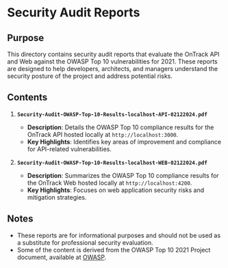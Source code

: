 # Security Audit Reports

## Purpose
This directory contains security audit reports that evaluate the OnTrack API and Web against the OWASP Top 10 vulnerabilities for 2021. These reports are designed to help developers, architects, and managers understand the security posture of the project and address potential risks.

## Contents
1. **`Security-Audit-OWASP-Top-10-Results-localhost-API-02122024.pdf`**  
   - **Description**: Details the OWASP Top 10 compliance results for the OnTrack API hosted locally at `http://localhost:3000`.  
   - **Key Highlights**: Identifies key areas of improvement and compliance for API-related vulnerabilities.

2. **`Security-Audit-OWASP-Top-10-Results-localhost-WEB-02122024.pdf`**  
   - **Description**: Summarizes the OWASP Top 10 compliance results for the OnTrack Web hosted locally at `http://localhost:4200`.  
   - **Key Highlights**: Focuses on web application security risks and mitigation strategies.

## Notes
- These reports are for informational purposes and should not be used as a substitute for professional security evaluation.
- Some of the content is derived from the OWASP Top 10 2021 Project document, available at [OWASP](http://www.owasp.org).

